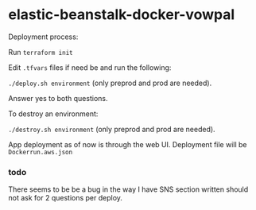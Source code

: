 # elastic-beanstalk-docker-vowpal


Deployment process:

Run `terraform init`

Edit `.tfvars` files if need be and run the following:

`./deploy.sh environment` (only preprod and prod are needed).

Answer yes to both questions.


To destroy an environment:

`./destroy.sh environment` (only preprod and prod are needed).

App deployment as of now is through the web UI. Deployment file will be `Dockerrun.aws.json`



### todo

There seems to be be a bug in the way I have SNS section written should not ask for 2 questions per deploy.
